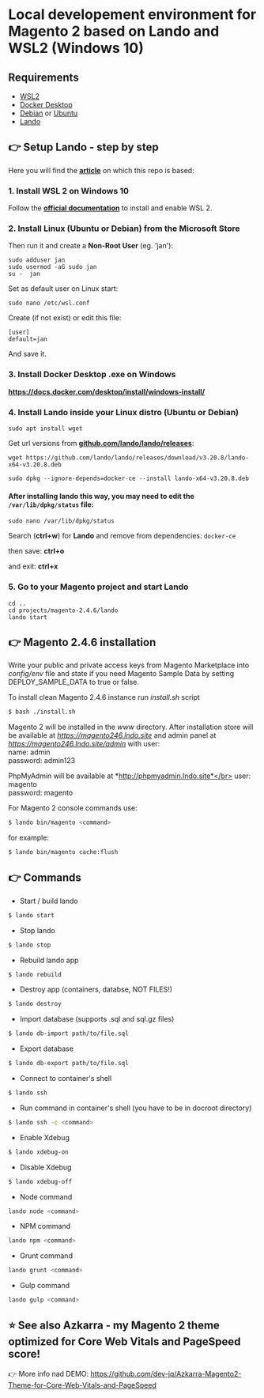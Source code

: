 # Local developement environment for Magento 2 based on Lando and WSL2 (Windows 10)

## Requirements

* [WSL2](https://docs.microsoft.com/en-us/windows/wsl/install-win10)
* [Docker Desktop](https://www.docker.com/products/docker-desktop)
* [Debian](https://apps.microsoft.com/detail/9msvkqc78pk6) or [Ubuntu](https://www.microsoft.com/pl-pl/p/ubuntu/9nblggh4msv6)
* [Lando](https://docs.lando.dev/)

## :point_right: Setup Lando - step by step
Here you will find the **[article](https://www.liip.ch/en/blog/setup-drupal-and-lando-with-wsl2-on-windows)** on which this repo is based:

### 1. Install WSL 2 on Windows 10
Follow the **[official documentation](https://docs.microsoft.com/en-us/windows/wsl/install-win10)** to install and enable WSL 2.

### 2. Install Linux (Ubuntu or Debian) from the Microsoft Store

Then run it and create a **Non-Root User** (eg. 'jan'):

```
sudo adduser jan
sudo usermod -aG sudo jan
su -  jan
```

Set as default user on Linux start:

``
sudo nano /etc/wsl.conf
``

Create (if not exist) or edit this file:

```
[user]
default=jan
```

And save it.

### 3. Install Docker Desktop .exe on Windows
**https://docs.docker.com/desktop/install/windows-install/**

### 4. Install Lando inside your Linux distro (Ubuntu or Debian)
``
sudo apt install wget
``

Get url versions from **[github.com/lando/lando/releases](https://github.com/lando/lando/releases)**:

``
wget https://github.com/lando/lando/releases/download/v3.20.8/lando-x64-v3.20.8.deb
``

``
sudo dpkg --ignore-depends=docker-ce --install lando-x64-v3.20.8.deb
``

#### After installing lando this way, you may need to edit the ``/var/lib/dpkg/status`` file:

``
sudo nano /var/lib/dpkg/status
``

Search (**ctrl+w**) for **Lando** and remove from dependencies: ``docker-ce``

then save: **ctrl+o**

and exit: **ctrl+x**

### 5. Go to your Magento project and start Lando

```
cd ..
cd projects/magento-2.4.6/lando
lando start
```


## :point_right: Magento 2.4.6 installation

Write your public and private access keys from Magento Marketplace into *config/env* file and state if you need Magento Sample Data by setting DEPLOY_SAMPLE_DATA to true or false.

To install clean Magento 2.4.6 instance run *install.sh* script

```bash
$ bash ./install.sh
```

Magento 2 will be installed in the *www* directory.
After installation store will be available at *https://magento246.lndo.site* and admin panel at *https://magento246.lndo.site/admin* with user:</br>
name: admin</br>
password: admin123</br>

PhpMyAdmin will be available at *http://phpmyadmin.lndo.site*</br>
user: magento</br>
password: magento</br>

For Magento 2 console commands use:
```bash
$ lando bin/magento <command>
```

for example:
```bash
$ lando bin/magento cache:flush
```

## :point_right: Commands

* Start / build lando

```bash
$ lando start
```

* Stop lando

```bash
$ lando stop
```

* Rebuild lando app

```bash
$ lando rebuild
```

* Destroy app (containers, databse, NOT FILES!)

```bash
$ lando destroy
```

* Import database (supports .sql and sql.gz files)

```bash
$ lando db-import path/to/file.sql
```

* Export database

```bash
$ lando db-export path/to/file.sql
```

* Connect to container's shell

```bash
$ lando ssh
```

* Run command in container's shell (you have to be in docroot directory)

```bash
$ lando ssh -c <command>
```

* Enable Xdebug

```bash
$ lando xdebug-on
```

* Disable Xdebug

```bash
$ lando xdebug-off
```

* Node command

```bash
lando node <command>
```

* NPM command

```bash
lando npm <command>
```

* Grunt command

```bash
lando grunt <command>
```

* Gulp command

```bash
lando gulp <command>
```

## :star: See also **Azkarra** - my Magento 2 theme **optimized for Core Web Vitals and PageSpeed score!**
:point_right: More info nad DEMO: https://github.com/dev-jq/Azkarra-Magento2-Theme-for-Core-Web-Vitals-and-PageSpeed


